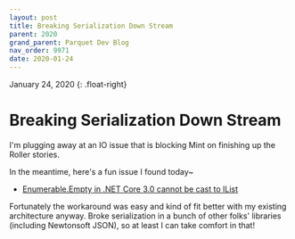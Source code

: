 ```yaml
---
layout: post
title: Breaking Serialization Down Stream
parent: 2020
grand_parent: Parquet Dev Blog
nav_order: 9971
date: 2020-01-24
---
```

January 24, 2020
{: .float-right}

# Breaking Serialization Down Stream

I'm plugging away at an IO issue that is blocking Mint on finishing up the Roller stories.

In the meantime, here's a fun issue I found today~
- [Enumerable.Empty<T> in .NET Core 3.0 cannot be cast to IList<T>](https://github.com/dotnet/corefx/issues/32645)

Fortunately the workaround was easy and kind of fit better with my existing architecture anyway.
Broke serialization in a bunch of other folks' libraries (including Newtonsoft JSON), so at least I can take comfort in that!
